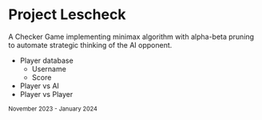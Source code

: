 ﻿# Project Lescheck
 A Checker Game implementing minimax algorithm with alpha-beta pruning to automate strategic thinking of the AI opponent.

 <ul>
   <li>Player database
    <ul>
     <li>Username</li>
     <li>Score</li>
    </ul>
   </li>
   <li>Player vs AI</li>
   <li>Player vs Player</li>
 </ul>

 <sub>November 2023 - January 2024</sub>
